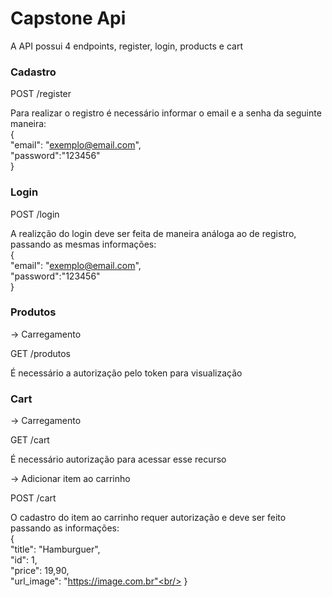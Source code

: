 # Capstone Api

A API possui 4 endpoints, register, login, products e cart

### Cadastro

POST /register <br/>

Para realizar o registro é necessário informar o email e a senha da seguinte maneira:<br/>
{<br/>
"email": "exemplo@email.com",<br/>
"password":"123456"<br/>
}<br/>

### Login

POST /login <br/>

A realizção do login deve ser feita de maneira análoga ao de registro, passando as mesmas informações:<br/>
{<br/>
"email": "exemplo@email.com",<br/>
"password":"123456"<br/>
}<br/>

### Produtos

-> Carregamento

GET /produtos <br/>

É necessário a autorização pelo token para visualização<br/>

### Cart

-> Carregamento

GET /cart <br/>

É necessário autorização para acessar esse recurso<br/>

-> Adicionar item ao carrinho

POST /cart <br/>

O cadastro do item ao carrinho requer autorização e deve ser feito passando as informações:<br/>
{<br/>
"title": "Hamburguer",<br/>
"id": 1,<br/>
"price": 19,90,<br/>
"url_image": "https://image.com.br"<br/>
}<br/>
